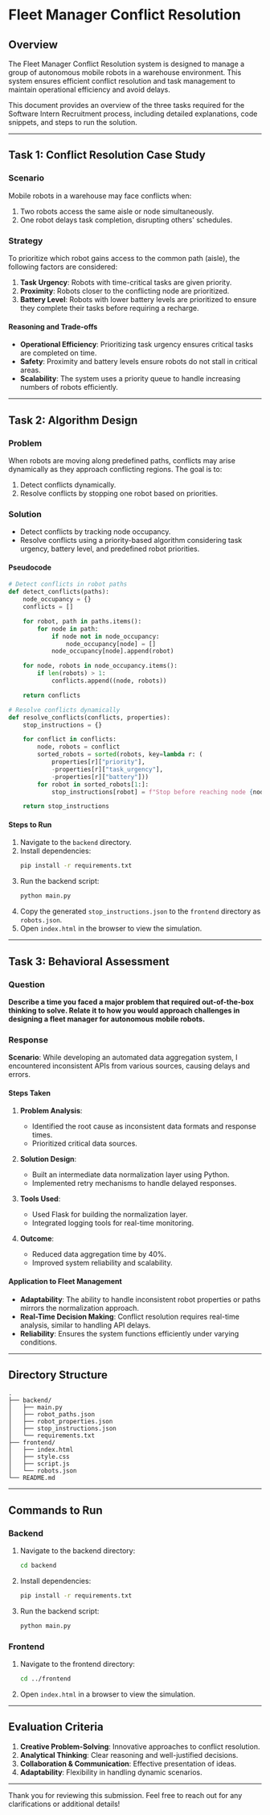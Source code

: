 # Fleet Manager Conflict Resolution

## Overview
The Fleet Manager Conflict Resolution system is designed to manage a group of autonomous mobile robots in a warehouse environment. This system ensures efficient conflict resolution and task management to maintain operational efficiency and avoid delays.

This document provides an overview of the three tasks required for the Software Intern Recruitment process, including detailed explanations, code snippets, and steps to run the solution.

---

## Task 1: Conflict Resolution Case Study

### Scenario
Mobile robots in a warehouse may face conflicts when:
1. Two robots access the same aisle or node simultaneously.
2. One robot delays task completion, disrupting others' schedules.

### Strategy
To prioritize which robot gains access to the common path (aisle), the following factors are considered:
1. **Task Urgency**: Robots with time-critical tasks are given priority.
2. **Proximity**: Robots closer to the conflicting node are prioritized.
3. **Battery Level**: Robots with lower battery levels are prioritized to ensure they complete their tasks before requiring a recharge.


#### Reasoning and Trade-offs
- **Operational Efficiency**: Prioritizing task urgency ensures critical tasks are completed on time.
- **Safety**: Proximity and battery levels ensure robots do not stall in critical areas.
- **Scalability**: The system uses a priority queue to handle increasing numbers of robots efficiently.


---

## Task 2: Algorithm Design

### Problem
When robots are moving along predefined paths, conflicts may arise dynamically as they approach conflicting regions. The goal is to:
1. Detect conflicts dynamically.
2. Resolve conflicts by stopping one robot based on priorities.

### Solution
- Detect conflicts by tracking node occupancy.
- Resolve conflicts using a priority-based algorithm considering task urgency, battery level, and predefined robot priorities.

#### Pseudocode
```python
# Detect conflicts in robot paths
def detect_conflicts(paths):
    node_occupancy = {}
    conflicts = []

    for robot, path in paths.items():
        for node in path:
            if node not in node_occupancy:
                node_occupancy[node] = []
            node_occupancy[node].append(robot)

    for node, robots in node_occupancy.items():
        if len(robots) > 1:
            conflicts.append((node, robots))

    return conflicts

# Resolve conflicts dynamically
def resolve_conflicts(conflicts, properties):
    stop_instructions = {}

    for conflict in conflicts:
        node, robots = conflict
        sorted_robots = sorted(robots, key=lambda r: (
            properties[r]["priority"], 
            -properties[r]["task_urgency"], 
            -properties[r]["battery"]))
        for robot in sorted_robots[1:]:
            stop_instructions[robot] = f"Stop before reaching node {node}"

    return stop_instructions
```

#### Steps to Run
1. Navigate to the `backend` directory.
2. Install dependencies:
   ```bash
   pip install -r requirements.txt
   ```
3. Run the backend script:
   ```bash
   python main.py
   ```
4. Copy the generated `stop_instructions.json` to the `frontend` directory as `robots.json`.
5. Open `index.html` in the browser to view the simulation.

---

## Task 3: Behavioral Assessment

### Question
**Describe a time you faced a major problem that required out-of-the-box thinking to solve. Relate it to how you would approach challenges in designing a fleet manager for autonomous mobile robots.**

### Response
**Scenario**: While developing an automated data aggregation system, I encountered inconsistent APIs from various sources, causing delays and errors.

#### Steps Taken
1. **Problem Analysis**:
   - Identified the root cause as inconsistent data formats and response times.
   - Prioritized critical data sources.

2. **Solution Design**:
   - Built an intermediate data normalization layer using Python.
   - Implemented retry mechanisms to handle delayed responses.

3. **Tools Used**:
   - Used Flask for building the normalization layer.
   - Integrated logging tools for real-time monitoring.

4. **Outcome**:
   - Reduced data aggregation time by 40%.
   - Improved system reliability and scalability.

#### Application to Fleet Management
- **Adaptability**: The ability to handle inconsistent robot properties or paths mirrors the normalization approach.
- **Real-Time Decision Making**: Conflict resolution requires real-time analysis, similar to handling API delays.
- **Reliability**: Ensures the system functions efficiently under varying conditions.

---

## Directory Structure
```
.
├── backend/
│   ├── main.py
│   ├── robot_paths.json
│   ├── robot_properties.json
│   ├── stop_instructions.json
│   └── requirements.txt
├── frontend/
│   ├── index.html
│   ├── style.css
│   ├── script.js
│   └── robots.json
└── README.md
```

---

## Commands to Run

### Backend
1. Navigate to the backend directory:
   ```bash
   cd backend
   ```
2. Install dependencies:
   ```bash
   pip install -r requirements.txt
   ```
3. Run the backend script:
   ```bash
   python main.py
   ```

### Frontend
1. Navigate to the frontend directory:
   ```bash
   cd ../frontend
   ```
2. Open `index.html` in a browser to view the simulation.

---

## Evaluation Criteria
1. **Creative Problem-Solving**: Innovative approaches to conflict resolution.
2. **Analytical Thinking**: Clear reasoning and well-justified decisions.
3. **Collaboration & Communication**: Effective presentation of ideas.
4. **Adaptability**: Flexibility in handling dynamic scenarios.

---

Thank you for reviewing this submission. Feel free to reach out for any clarifications or additional details!
